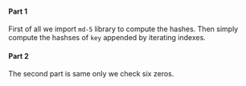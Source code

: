 #### Part 1

First of all we import `md-5` library to compute the hashes. Then simply compute the hashses of `key` appended by iterating indexes.

#### Part 2

The second part is same only we check six zeros.
